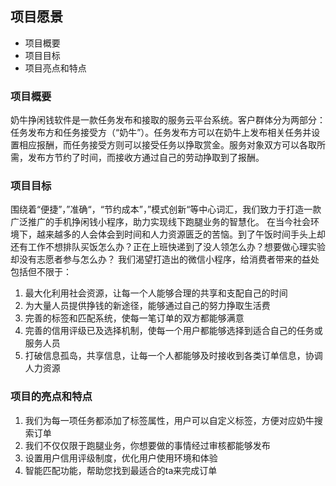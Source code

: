 ## 项目愿景

- 项目概要
- 项目目标
- 项目亮点和特点

### 项目概要
奶牛挣闲钱软件是一款任务发布和接取的服务云平台系统。客户群体分为两部分：任务发布方和任务接受方（“奶牛”）。任务发布方可以在奶牛上发布相关任务并设置相应报酬，而任务接受方则可以接受任务以挣取赏金。服务对象双方可以各取所需，发布方节约了时间，而接收方通过自己的劳动挣取到了报酬。

### 项目目标
围绕着“便捷”，”准确“，“节约成本”，”模式创新“等中心词汇，我们致力于打造一款广泛推广的手机挣闲钱小程序，助力实现线下跑腿业务的智慧化。
在当今社会环境下，越来越多的人会体会到时间和人力资源匮乏的苦恼。到了午饭时间手头上却还有工作不想排队买饭怎么办？正在上班快递到了没人领怎么办？想要做心理实验却没有志愿者参与怎么办？
我们渴望打造出的微信小程序，给消费者带来的益处包括但不限于：
1. 最大化利用社会资源，让每一个人能够合理的共享和支配自己的时间
2. 为大量人员提供挣钱的新途径，能够通过自己的努力挣取生活费
3. 完善的标签和匹配系统，使每一笔订单的双方都能够满意
4. 完善的信用评级已及选择机制，使每一个用户都能够选择到适合自己的任务或服务人员
5. 打破信息孤岛，共享信息，让每一个人都能够及时接收到各类订单信息，协调人力资源

### 项目的亮点和特点
1. 我们为每一项任务都添加了标签属性，用户可以自定义标签，方便对应奶牛搜索订单
2. 我们不仅仅限于跑腿业务，你想要做的事情经过审核都能够发布
3. 设置用户信用评级制度，优化用户使用环境和体验
4. 智能匹配功能，帮助您找到最适合的ta来完成订单
